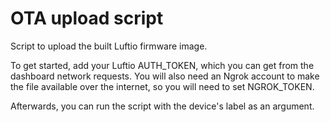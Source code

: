 # OTA upload script

Script to upload the built Luftio firmware image.

To get started, add your Luftio AUTH_TOKEN, which you can get from the dashboard network requests.
You will also need an Ngrok account to make the file available over the internet, so you will need to set NGROK_TOKEN.

Afterwards, you can run the script with the device's label as an argument.
